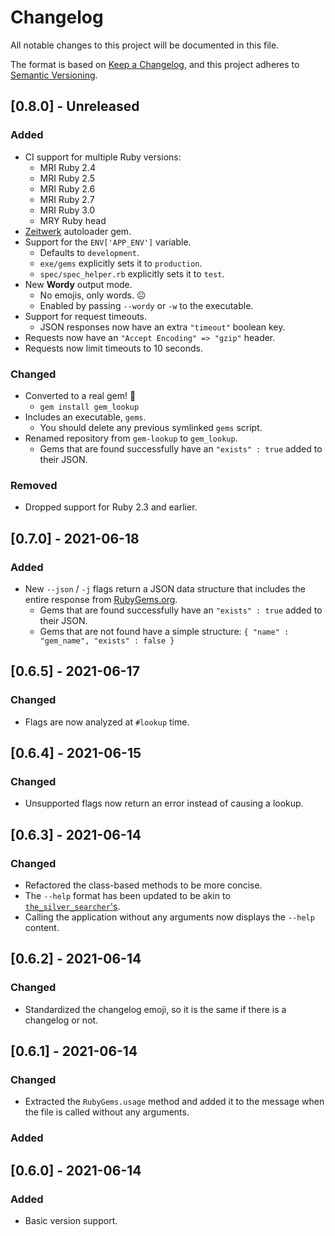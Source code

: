# Changelog

All notable changes to this project will be documented in this file.

The format is based on [Keep a Changelog][changelog], and this project adheres to 
[Semantic Versioning][semver].

## [0.8.0] - Unreleased

### Added

* CI support for multiple Ruby versions:
  * MRI Ruby 2.4
  * MRI Ruby 2.5
  * MRI Ruby 2.6
  * MRI Ruby 2.7
  * MRI Ruby 3.0
  * MRY Ruby head
* [Zeitwerk][zeitwerk] autoloader gem.
* Support for the `ENV['APP_ENV']` variable.
  * Defaults to `development`.
  * `exe/gems` explicitly sets it to `production`.
  * `spec/spec_helper.rb` explicitly sets it to `test`.
* New **Wordy** output mode.
  * No emojis, only words. :frowning_face:
  * Enabled by passing `--wordy` or `-w` to the executable.
* Support for request timeouts.
  * JSON responses now have an extra `"timeout"` boolean key.
* Requests now have an `"Accept Encoding" => "gzip"` header.
* Requests now limit timeouts to 10 seconds.

### Changed

* Converted to a real gem! :gem:
  * `gem install gem_lookup`
* Includes an executable, `gems`.
  * You should delete any previous symlinked `gems` script.
* Renamed repository from `gem-lookup` to `gem_lookup`.
  * Gems that are found successfully have an `"exists" : true` added to their JSON.

### Removed

* Dropped support for Ruby 2.3 and earlier.

## [0.7.0] - 2021-06-18

### Added

* New `--json` / `-j` flags return a JSON data structure that includes the entire response from
  [RubyGems.org][gems api].
  * Gems that are found successfully have an `"exists" : true` added to their JSON.
  * Gems that are not found have a simple structure: `{ "name" : "gem_name", "exists" : false }`

## [0.6.5] - 2021-06-17

### Changed

* Flags are now analyzed at `#lookup` time.

## [0.6.4] - 2021-06-15

### Changed

* Unsupported flags now return an error instead of causing a lookup.

## [0.6.3] - 2021-06-14

### Changed

* Refactored the class-based methods to be more concise.
* The `--help` format has been updated to be akin to [`the_silver_searcher`'s][ag].
* Calling the application without any arguments now displays the `--help` content.

## [0.6.2] - 2021-06-14

### Changed

* Standardized the changelog emoji, so it is the same if there is a changelog or not.

## [0.6.1] - 2021-06-14

### Changed

* Extracted the `RubyGems.usage` method and added it to the message when the file is called without
  any arguments.

### Added

## [0.6.0] - 2021-06-14

### Added

* Basic version support.

[changelog]: https://keepachangelog.com/en/1.0.0/
[semver]: https://semver.org/spec/v2.0.0.html
[ag]: https://github.com/ggreer/the_silver_searcher
[gems api]: https://guides.rubygems.org/rubygems-org-api/#gem-methods
[zeitwerk]: https://github.com/fxn/zeitwerk

